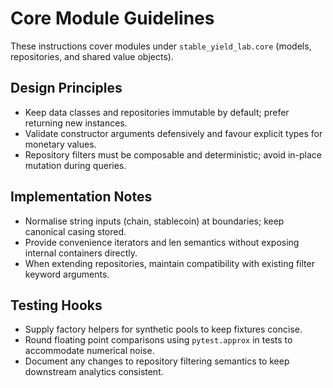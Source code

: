# Core Module Guidelines

These instructions cover modules under `stable_yield_lab.core` (models, repositories, and shared value objects).

## Design Principles
- Keep data classes and repositories immutable by default; prefer returning new instances.
- Validate constructor arguments defensively and favour explicit types for monetary values.
- Repository filters must be composable and deterministic; avoid in-place mutation during queries.

## Implementation Notes
- Normalise string inputs (chain, stablecoin) at boundaries; keep canonical casing stored.
- Provide convenience iterators and len semantics without exposing internal containers directly.
- When extending repositories, maintain compatibility with existing filter keyword arguments.

## Testing Hooks
- Supply factory helpers for synthetic pools to keep fixtures concise.
- Round floating point comparisons using `pytest.approx` in tests to accommodate numerical noise.
- Document any changes to repository filtering semantics to keep downstream analytics consistent.
